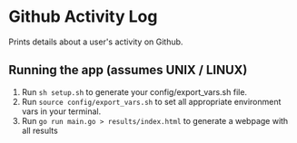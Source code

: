 # Github Activity Log

Prints details about a user's activity on Github.

## Running the app (assumes UNIX / LINUX)

1. Run `sh setup.sh` to generate your config/export_vars.sh file.
1. Run `source config/export_vars.sh` to set all appropriate environment vars in your terminal.
1. Run `go run main.go > results/index.html` to generate a webpage with all results

